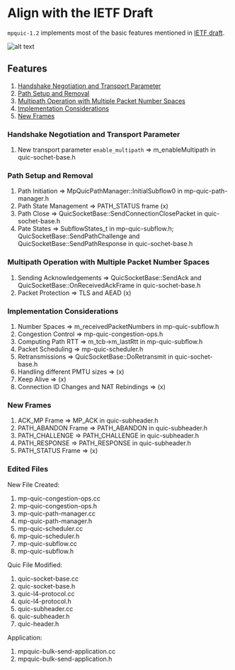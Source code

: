 
Align with the IETF Draft
================================

`mpquic-1.2` implements most of the basic features mentioned in [IETF draft](https://datatracker.ietf.org/doc/draft-ietf-quic-multipath/04/).

![alt text](https://github.com/ssjShirley/mpquic-ns3/blob/mpquic-1.2/results-wns3/mpquic_uml_diagram.png)


## Features ##

1. [Handshake Negotiation and Transport Parameter](#handshake-negotiation-and-transport-parameter)
2. [Path Setup and Removal](#path-setup-and-removal)
3. [Multipath Operation with Multiple Packet Number Spaces](#multipath-operation-with-multiple-packet-numer-spaces)
4. [Implementation Considerations](#implementation-consiterations)
5. [New Frames](#new-frames)

### Handshake Negotiation and Transport Parameter ###
1. New transport parameter `enable_multipath` => m_enableMultipath in quic-sochet-base.h

### Path Setup and Removal ###
1. Path Initiation => MpQuicPathManager::InitialSubflow0 in mp-quic-path-manager.h
2. Path State Management => PATH_STATUS frame (x)
3. Path Close => QuicSocketBase::SendConnectionClosePacket in quic-sochet-base.h
4. Pate States => SubflowStates_t in mp-quic-subflow.h; QuicSocketBase::SendPathChallenge and QuicSocketBase::SendPathResponse in quic-sochet-base.h

### Multipath Operation with Multiple Packet Number Spaces ###
1. Sending Acknowledgements => QuicSocketBase::SendAck and QuicSocketBase::OnReceivedAckFrame in quic-sochet-base.h
2. Packet Protection => TLS and AEAD (x)

### Implementation Considerations ###
1. Number Spaces => m_receivedPacketNumbers in mp-quic-subflow.h
2. Congestion Control => mp-quic-congestion-ops.h
3. Computing Path RTT => m_tcb->m_lastRtt in mp-quic-subflow.h
4. Packet Scheduling => mp-quic-scheduler.h
5. Retransmissions => QuicSocketBase::DoRetransmit in quic-sochet-base.h
6. Handling different PMTU sizes => (x)
7. Keep Alive => (x)
8. Connection ID Changes and NAT Rebindings => (x)

### New Frames ###
1. ACK_MP Frame => MP_ACK in quic-subheader.h
2. PATH_ABANDON Frame => PATH_ABANDON in quic-subheader.h
3. PATH_CHALLENGE => PATH_CHALLENGE in quic-subheader.h
4. PATH_RESPONSE => PATH_RESPONSE in quic-subheader.h
5. PATH_STATUS Frame => (x)


### Edited Files ####

New File Created:
1. mp-quic-congestion-ops.cc
1. mp-quic-congestion-ops.h
2. mp-quic-path-manager.cc
2. mp-quic-path-manager.h
3. mp-quic-scheduler.cc
3. mp-quic-scheduler.h
4. mp-quic-subflow.cc
4. mp-quic-subflow.h

Quic File Modified:
1. quic-socket-base.cc
1. quic-socket-base.h
2. quic-l4-protocol.cc
2. quic-l4-protocol.h
4. quic-subheader.cc
4. quic-subheader.h
3. quic-header.h

Application:
1. mpquic-bulk-send-application.cc
1. mpquic-bulk-send-application.h
